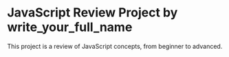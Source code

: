 # JavaScript Review Project by write_your_full_name
 This project is a review of JavaScript concepts, from beginner to advanced.